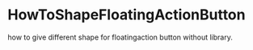 # HowToShapeFloatingActionButton
how to  give different shape for floatingaction button without library.

